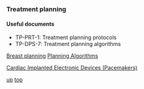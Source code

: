 ### Treatment planning

#### Useful documents
- TP-PRT-1: Treatment planning protocols
- TP-DPS-7: Treatment planning algorithms

[Breast planning](Breast%20planning%20notes.md)
[Planning Algorithms](algorithms.md)

[Cardiac Implanted Electronic Devices (Pacemakers)](pacemakers.md)

[up](README.md)
[top](../README.md)
